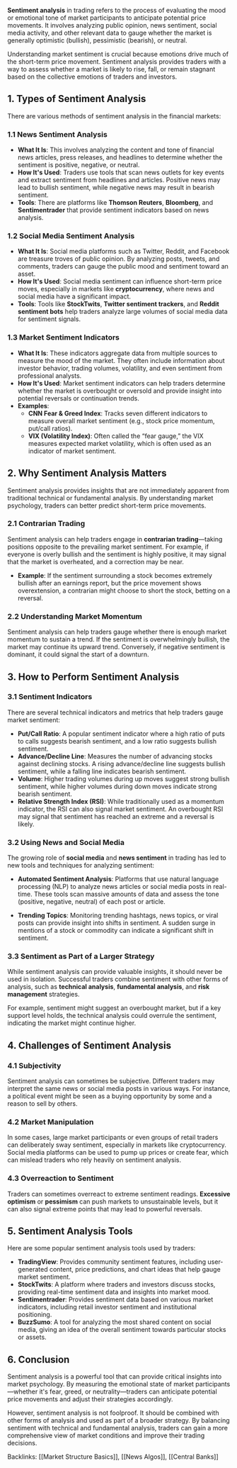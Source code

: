 **Sentiment analysis** in trading refers to the process of evaluating the mood or emotional tone of market participants to anticipate potential price movements. It involves analyzing public opinion, news sentiment, social media activity, and other relevant data to gauge whether the market is generally optimistic (bullish), pessimistic (bearish), or neutral. 

Understanding market sentiment is crucial because emotions drive much of the short-term price movement. Sentiment analysis provides traders with a way to assess whether a market is likely to rise, fall, or remain stagnant based on the collective emotions of traders and investors.

## 1. **Types of Sentiment Analysis**

There are various methods of sentiment analysis in the financial markets:

### 1.1 **News Sentiment Analysis**

- **What It Is**: This involves analyzing the content and tone of financial news articles, press releases, and headlines to determine whether the sentiment is positive, negative, or neutral.
- **How It's Used**: Traders use tools that scan news outlets for key events and extract sentiment from headlines and articles. Positive news may lead to bullish sentiment, while negative news may result in bearish sentiment.
- **Tools**: There are platforms like **Thomson Reuters**, **Bloomberg**, and **Sentimentrader** that provide sentiment indicators based on news analysis.
  
### 1.2 **Social Media Sentiment Analysis**

- **What It Is**: Social media platforms such as Twitter, Reddit, and Facebook are treasure troves of public opinion. By analyzing posts, tweets, and comments, traders can gauge the public mood and sentiment toward an asset.
- **How It's Used**: Social media sentiment can influence short-term price moves, especially in markets like **cryptocurrency**, where news and social media have a significant impact.
- **Tools**: Tools like **StockTwits**, **Twitter sentiment trackers**, and **Reddit sentiment bots** help traders analyze large volumes of social media data for sentiment signals.
  
### 1.3 **Market Sentiment Indicators**

- **What It Is**: These indicators aggregate data from multiple sources to measure the mood of the market. They often include information about investor behavior, trading volumes, volatility, and even sentiment from professional analysts.
- **How It's Used**: Market sentiment indicators can help traders determine whether the market is overbought or oversold and provide insight into potential reversals or continuation trends.
- **Examples**:
  - **CNN Fear & Greed Index**: Tracks seven different indicators to measure overall market sentiment (e.g., stock price momentum, put/call ratios).
  - **VIX (Volatility Index)**: Often called the “fear gauge,” the VIX measures expected market volatility, which is often used as an indicator of market sentiment.

## 2. **Why Sentiment Analysis Matters**

Sentiment analysis provides insights that are not immediately apparent from traditional technical or fundamental analysis. By understanding market psychology, traders can better predict short-term price movements.

### 2.1 **Contrarian Trading**

Sentiment analysis can help traders engage in **contrarian trading**—taking positions opposite to the prevailing market sentiment. For example, if everyone is overly bullish and the sentiment is highly positive, it may signal that the market is overheated, and a correction may be near. 

- **Example**: If the sentiment surrounding a stock becomes extremely bullish after an earnings report, but the price movement shows overextension, a contrarian might choose to short the stock, betting on a reversal.

### 2.2 **Understanding Market Momentum**

Sentiment analysis can help traders gauge whether there is enough market momentum to sustain a trend. If the sentiment is overwhelmingly bullish, the market may continue its upward trend. Conversely, if negative sentiment is dominant, it could signal the start of a downturn.

## 3. **How to Perform Sentiment Analysis**

### 3.1 **Sentiment Indicators**

There are several technical indicators and metrics that help traders gauge market sentiment:

- **Put/Call Ratio**: A popular sentiment indicator where a high ratio of puts to calls suggests bearish sentiment, and a low ratio suggests bullish sentiment.
- **Advance/Decline Line**: Measures the number of advancing stocks against declining stocks. A rising advance/decline line suggests bullish sentiment, while a falling line indicates bearish sentiment.
- **Volume**: Higher trading volumes during up moves suggest strong bullish sentiment, while higher volumes during down moves indicate strong bearish sentiment.
- **Relative Strength Index (RSI)**: While traditionally used as a momentum indicator, the RSI can also signal market sentiment. An overbought RSI may signal that sentiment has reached an extreme and a reversal is likely.

### 3.2 **Using News and Social Media**

The growing role of **social media** and **news sentiment** in trading has led to new tools and techniques for analyzing sentiment:

- **Automated Sentiment Analysis**: Platforms that use natural language processing (NLP) to analyze news articles or social media posts in real-time. These tools scan massive amounts of data and assess the tone (positive, negative, neutral) of each post or article.
  
- **Trending Topics**: Monitoring trending hashtags, news topics, or viral posts can provide insight into shifts in sentiment. A sudden surge in mentions of a stock or commodity can indicate a significant shift in sentiment.

### 3.3 **Sentiment as Part of a Larger Strategy**

While sentiment analysis can provide valuable insights, it should never be used in isolation. Successful traders combine sentiment with other forms of analysis, such as **technical analysis**, **fundamental analysis**, and **risk management** strategies. 

For example, sentiment might suggest an overbought market, but if a key support level holds, the technical analysis could overrule the sentiment, indicating the market might continue higher.

## 4. **Challenges of Sentiment Analysis**

### 4.1 **Subjectivity**

Sentiment analysis can sometimes be subjective. Different traders may interpret the same news or social media posts in various ways. For instance, a political event might be seen as a buying opportunity by some and a reason to sell by others.

### 4.2 **Market Manipulation**

In some cases, large market participants or even groups of retail traders can deliberately sway sentiment, especially in markets like cryptocurrency. Social media platforms can be used to pump up prices or create fear, which can mislead traders who rely heavily on sentiment analysis.

### 4.3 **Overreaction to Sentiment**

Traders can sometimes overreact to extreme sentiment readings. **Excessive optimism** or **pessimism** can push markets to unsustainable levels, but it can also signal extreme points that may lead to powerful reversals.

## 5. **Sentiment Analysis Tools**

Here are some popular sentiment analysis tools used by traders:

- **TradingView**: Provides community sentiment features, including user-generated content, price predictions, and chart ideas that help gauge market sentiment.
- **StockTwits**: A platform where traders and investors discuss stocks, providing real-time sentiment data and insights into market mood.
- **Sentimentrader**: Provides sentiment data based on various market indicators, including retail investor sentiment and institutional positioning.
- **BuzzSumo**: A tool for analyzing the most shared content on social media, giving an idea of the overall sentiment towards particular stocks or assets.

## 6. **Conclusion**

Sentiment analysis is a powerful tool that can provide critical insights into market psychology. By measuring the emotional state of market participants—whether it's fear, greed, or neutrality—traders can anticipate potential price movements and adjust their strategies accordingly.

However, sentiment analysis is not foolproof. It should be combined with other forms of analysis and used as part of a broader strategy. By balancing sentiment with technical and fundamental analysis, traders can gain a more comprehensive view of market conditions and improve their trading decisions.

Backlinks: [[Market Structure Basics]], [[News Algos]], [[Central Banks]]